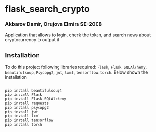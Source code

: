 # flask_search_crypto

### Akbarov Damir, Orujova Elmira SE-2008


Application that allows to login, check the token, and search news about cryptocurrency to output it



## Installation



To do this project following libraries required: ```Flask```, ```Flask SQLAlchemy```, ```beautifulsoup```, ```Psycopg2```, ```jwt```, ```lxml```, ```tensorflow```, ```torch```. Below shown the installation



```

pip install beautifulsoup4
pip install Flask
pip install Flask-SQLAlchemy
pip install requests
pip install psycopg2
pip install jwt
pip install lxml
pip install tensorflow
pip install torch
```
